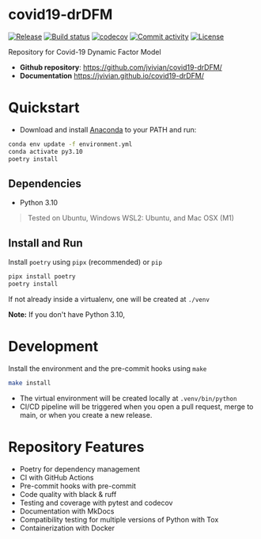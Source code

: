 # covid19-drDFM

[![Release](https://img.shields.io/github/v/release/jvivian/covid19-drDFM)](https://img.shields.io/github/v/release/jvivian/covid19-drDFM)
[![Build status](https://img.shields.io/github/actions/workflow/status/jvivian/covid19-drDFM/main.yml?branch=main)](https://github.com/jvivian/covid19-drDFM/actions/workflows/main.yml?query=branch%3Amain)
[![codecov](https://codecov.io/gh/jvivian/covid19-drDFM/graph/badge.svg?token=RVT01PK8TT)](https://codecov.io/gh/jvivian/covid19-drDFM)
[![Commit activity](https://img.shields.io/github/commit-activity/m/jvivian/covid19-drDFM)](https://img.shields.io/github/commit-activity/m/jvivian/covid19-drDFM)
[![License](https://img.shields.io/github/license/jvivian/covid19-drDFM)](https://img.shields.io/github/license/jvivian/covid19-drDFM)

Repository for Covid-19 Dynamic Factor Model

- **Github repository**: <https://github.com/jvivian/covid19-drDFM/>
- **Documentation** <https://jvivian.github.io/covid19-drDFM/>

# Quickstart
- Download and install [Anaconda]() to your PATH and run:

```bash
conda env update -f environment.yml
conda activate py3.10
poetry install
```

## Dependencies

- Python 3.10

> Tested on Ubuntu, Windows WSL2: Ubuntu, and Mac OSX (M1)

## Install and Run

Install `poetry` using `pipx` (recommended) or `pip`
```bash
pipx install poetry
poetry install
```

If not already inside a virtualenv, one will be created at `./venv`

**Note:** If you don't have Python 3.10,


# Development

Install the environment and the pre-commit hooks using `make`

```bash
make install
```

- The virtual environment will be created locally at `.venv/bin/python`
- CI/CD pipeline will be triggered when you open a pull request, merge to main, or when you create a new release.

# Repository Features
- Poetry for dependency management
- CI with GitHub Actions
- Pre-commit hooks with pre-commit
- Code quality with black & ruff
- Testing and coverage with pytest and codecov
- Documentation with MkDocs
- Compatibility testing for multiple versions of Python with Tox
- Containerization with Docker
